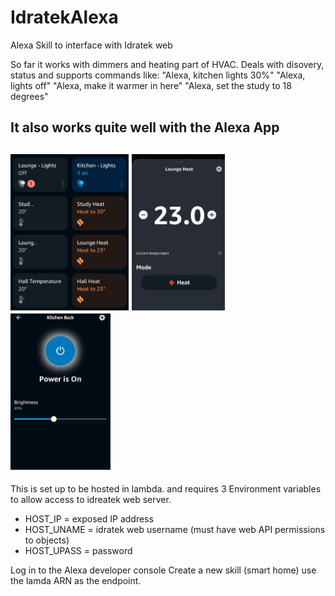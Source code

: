 # IdratekAlexa
Alexa Skill to interface with Idratek web

So far it works with dimmers and heating part of HVAC.
Deals with disovery, status and supports commands like:
"Alexa, kitchen lights 30%"
"Alexa, lights off"
"Alexa, make it warmer in here"
"Alexa, set the study to 18 degrees"

It also works quite well with the Alexa App
----
<img src="alexa_app1.jpg" height="250"> <img src="alexa_app2.jpg" height="250"> <img src="alexa_app3.jpg" height="250">
-----
This is set up to be hosted in lambda. and requires 3 Environment variables to allow access to idreatek web server.
+ HOST_IP = exposed IP address
+ HOST_UNAME = idratek web username (must have web API permissions to objects)
+ HOST_UPASS = password

Log in to the Alexa developer console
Create a new skill (smart home)
use the lamda ARN as the endpoint.

